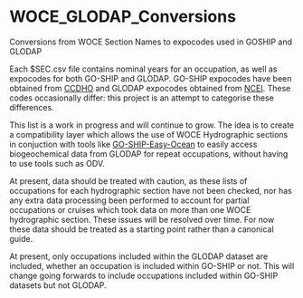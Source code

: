 # WOCE_GLODAP_Conversions
Conversions from WOCE Section Names to expocodes used in GOSHIP and GLODAP

Each $SEC.csv file contains nominal years for an occupation, as well as expocodes
for both GO-SHIP and GLODAP. GO-SHIP expocodes have been obtained from [CCDHO](https://cchdo.ucsd.edu/)
and GLODAP expocodes obtained from [NCEI](https://www.ncei.noaa.gov/access/ocean-carbon-data-system/oceans/RepeatSections/).
These codes occasionally differ: this project is an attempt to categorise these
differences.

This list is a work in progress and will continue to grow. The idea is to create
a compatibility layer which allows the use of WOCE Hydrographic sections in 
conjuction with tools like [GO-SHIP-Easy-Ocean](https://github.com/kkats/GO-SHIP-Easy-Ocean) to easily access biogeochemical 
data from GLODAP for repeat occupations, without having to use tools such as ODV.

At present, data should be treated with caution, as these lists of occupations for
each hydrographic section have not been checked, nor has any extra data processing
been performed to account for partial occupations or cruises which took data on 
more than one WOCE hydrographic section. These issues will be resolved over time.
For now these data should be treated as a starting point rather than a canonical
guide.

At present, only occupations included within the GLODAP dataset are included, 
whether an occupation is included within GO-SHIP or not. This will change going 
forwards to include occupations included within GO-SHIP datasets but not GLODAP.
